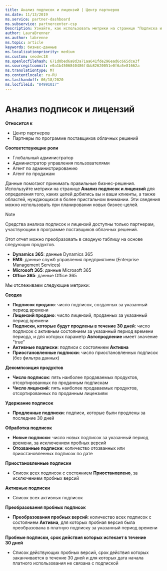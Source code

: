 ```yaml
---
title: Анализ подписок и лицензий | Центр партнеров
ms.date: 11/13/2019
ms.service: partner-dashboard
ms.subservice: partnercenter-csp
Description: Узнайте, как использовать метрики на странице "Подписка и анализ лицензий" для выяснения успеха и областей, требующих дополнительных внимания.
author: LauraBrenner
ms.author: labrenne
ms.topic: article
keywords: бизнес-данные
ms.localizationpriority: medium
ms.custom: seodec18
ms.openlocfilehash: 671d0bed6a8d3a71aa641fde296ead6c665dce3f
ms.sourcegitcommit: e0a1b4506840486f4bb82620051e0f6a5e81662a
ms.translationtype: MT
ms.contentlocale: ru-RU
ms.lasthandoff: 06/18/2020
ms.locfileid: "84991017"
---
```

# <a name="analyze-subscriptions-and-licenses"></a>Анализ подписок и лицензий 

**Относится к**

- Центр партнеров
- Партнеры по программе поставщиков облачных решений

**Соответствующие роли**

- Глобальный администратор
- Администратор управления пользователями
- Агент по администрированию
- Агент по продажам

Данные помогают принимать правильные бизнес-решения. Используйте метрики на странице **Анализ подписок и лицензий** для определения того, каких целей добились вы и ваши клиенты, а также областей, нуждающихся в более пристальном внимании. Эти сведения можно использовать при планировании новых бизнес-целей.

> [!NOTE]
> Средства анализа подписок и лицензий доступны только партнерам, участвующим в программе поставщиков облачных решений.


Этот отчет можно преобразовать в сводную таблицу на основе следующих продуктов.

 - **Dynamics 365**: данные Dynamics 365  
 - **EMS**: данные служб управления предприятием (Enterprise Management Services)  
 - **Microsoft 365**: данные Microsoft 365  
 - **Office 365**: данные Office 365  


Мы отслеживаем следующие метрики:

**Сводка**  
 - **Подписок продано**: число подписок, созданных за указанный период времени  
 - **Лицензий продано**: число лицензий, проданных за указанный период времени   
 - **Подписки, которые будут продлены в течение 30 дней**: число подписок с активным состоянием за указанный период времени периода, и для которых параметр **Автопродление** имеет значение "true"
 - **Активные подписки**: подписи с состоянием **Активна**  
 - **Приостановленные подписки**: число приостановленных подписок (без фильтра данных)  

**Декомпозиция продуктов**  
 - **Число подписок**: пять наиболее продаваемых продуктов, отсортированных по проданным подпискам  
 - **Число лицензий**: пять наиболее продаваемых продуктов, отсортированных по проданным лицензиям

**Удержание подписок**
 - **Продленные подписки**: подписи, которые были продлены за последние 30 дней  

**Обработка подписок**  
 - **Новые подписки**: число новых подписок за указанный период времени, за исключением пробных версий  
 - **Отозванные подписки**: количество отозванных или приостановленных подписок по дате  

**Приостановленные подписки**  
 - Список всех подписок с состоянием **Приостановлено**, за исключением пробных версий  
  
**Активные подписки**
 - Список всех активных подписок  

**Преобразования пробных подписок**  
 - **Преобразования пробных версий**: количество всех подписок с состоянием **Активна**, для которых пробная версия была преобразована в платную подписку за указанный период времени  

**Пробные подписки, срок действия которых истекает в течение 30 дней**  
 - Список действующих пробных версий, срок действия которых заканчивается в течение 30 дней и для которых дата начала платного использования не связана с подпиской  

  